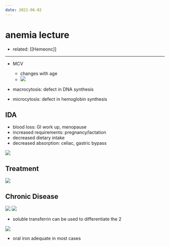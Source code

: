```yaml
---
date: 2021-06-02
---
```


# anemia lecture

- related: [[Hemeonc]]
---

- MCV
	- changes with age
	- ![](https://photos.thisispiggy.com/file/wikiFiles/20210602153415.png)

- macrocytosis: defect in DNA synthesis

- microcytosis: defect in hemoglobin synthesis

## IDA

- blood loss: GI work up, menopause
- increased requirements: pregnancy/lactation
- decreased dietary intake
- decreased absorption: celiac, gastric bypass

![](https://photos.thisispiggy.com/file/wikiFiles/20210602154059.png)

## Treatment

![](https://photos.thisispiggy.com/file/wikiFiles/20210602154358.png)

## Chronic Disease

![](https://photos.thisispiggy.com/file/wikiFiles/20210602154557.png)
![](https://photos.thisispiggy.com/file/wikiFiles/20210602154911.png)

- soluble transferrin can be used to differentiate the 2

![](https://photos.thisispiggy.com/file/wikiFiles/20210602155112.png)

- oral iron adequate in most cases
